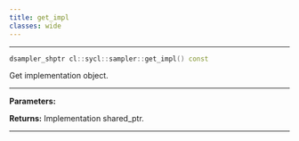 ```yaml
---
title: get_impl
classes: wide
---
```



---

```cpp
dsampler_shptr cl::sycl::sampler::get_impl() const
```


Get implementation object. 


---
**Parameters:**

**Returns:** Implementation shared_ptr. 

---
